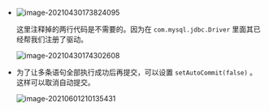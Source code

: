 + ![image-20210430173824095](C:\Users\22112\AppData\Roaming\Typora\typora-user-images\old_images\image-20210430173824095.png)

  这里注释掉的两行代码是不需要的。因为在 `com.mysql.jdbc.Driver` 里面其已经帮我们注册了驱动。

  ![image-20210430174302608](C:\Users\22112\AppData\Roaming\Typora\typora-user-images\old_images\image-20210430174302608.png)

+ 为了让多条语句全部执行成功后再提交，可以设置 `setAutoCommit(false)` 。这样可以取消自动提交。

  ![image-20210601210135431](C:\Users\22112\AppData\Roaming\Typora\typora-user-images\old_images\image-20210601210135431.png)